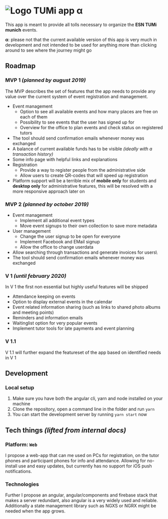 # ![Logo](https://img.icons8.com/cotton/64/000000/around-the-globe.png) TUMi app **α**

This app is meant to provide all tolls necessary to organize the **ESN TUMi munich** events.

**α**: please not that the current available version of this app is very much in development and not intended to be used for anything more than clicking around to see where the journey might go

## Roadmap

### MVP 1 _(planned by august 2019)_

The MVP describes the set of features that the app needs to provide any value over the current system of event registration and management.

- Event management
  - Option to see all available events and how many places are free on each of them
  - Possibility to see events that the user has signed up for
  - Overview for the office to plan events and check status on registered tutors
- The tool should send confirmation emails whenever money was exchanged
- A balance of current available funds has to be visible _(ideally with a transaction history)_
- Some info page with helpful links and explanations
- Registration
  - Provide a way to register people from the administrative side
  - Allow users to create QR-codes that will speed up registration
- Platform support will be a terrible mix of **mobile only** for students and **desktop only** for administrative features, this will be resolved with a more responsive approach later on

### MVP 2 _(planned by october 2019)_

- Event management
  - Implement all additional event types
  - Move event signups to their own collection to save more metadata
- User management
  - Change the user signup to be open for everyone
  - Implement Facebook and EMail signup
  - Allow the office to change userdata
- Allow searching through transactions and generate invoices for users\
- The tool should send confirmation emails whenever money was exchanged

### V 1 _(until february 2020)_

In V 1 the first non essential but highly useful features will be shipped

- Attendance keeping on events
- Option to display external events in the calendar
- Event related information sharing (such as links to shared photo albums and meeting points)
- Reminders and information emails
- Waitinglist option for very popular events
- Implement tutor tools for late payments and event planning

### V 1.1

V 1.1 will further expand the featureset of the app based on identified needs in V 1

## Development

### Local setup

1.  Make sure you have both the angular cli, yarn and node installed on your machine
1.  Clone the repository, open a command line in the folder and run `yarn`
1.  You can start the development server by running `yarn start` now

## Tech things _(lifted from internal docs)_

### Platform: `Web`

I propose a web-app that can me used on PCs for registration, on the tutor phones and participant phones for info and attendance. Allowing for no-install use and easy updates, but currently has no support for iOS push notifications.

### Technologies

Further I propose an angular, angular/components and firebase stack that makes a server redundant, also angular is a very widely used and reliable. Additionally a state management library such as NGXS or NGRX might be needed when the app grows.
